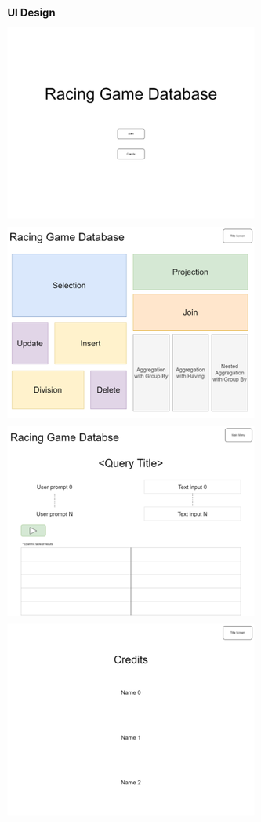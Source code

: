 ## UI Design

![Title Page](./title-page.png)

![Main Menu Page](./main-menu-page.png)

![Query Page](./query-page.png)

![Credits Page](./credits-page.png)